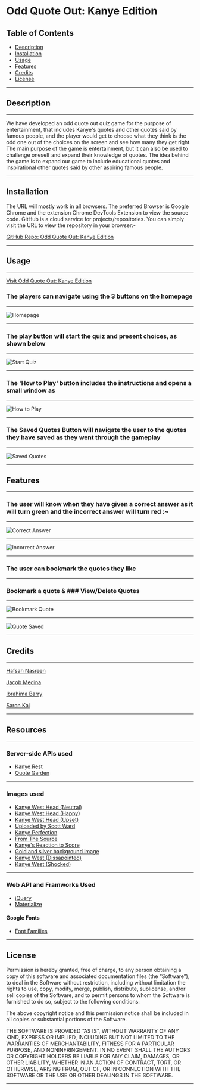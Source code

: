 # Odd Quote Out: **Kanye Edition**

## Table of Contents

- [Description](#description)
- [Installation](#installation)
- [Usage](#usage)
- [Features](#features)
- [Credits](#credits)
- [License](#license)

------------------------------------------------------------------------------------------------------------------------------------------------------------------------------------------------------

## Description

------------------------------------------------------------------------------------------------------------------------------------------------------------------------------------------------------

We have developed an odd quote out quiz game for the purpose of entertainment, that includes Kanye's quotes and other quotes said by famous people, and the player would get to choose what they think is the odd one out of the choices on the screen and see how many they get right. The main purpose of the game is entertainment, but it can also  be used to challenge oneself and expand their knowledge of quotes. The idea behind the game is to expand our game to include educational quotes and inspirational other quotes said by other aspiring famous people.

------------------------------------------------------------------------------------------------------------------------------------------------------------------------------------------------------

## Installation

The URL will mostly work in all browsers. The preferred Browser is Google Chrome and the extension Chrome DevTools Extension to view the source code. GitHub is a cloud service for projects/repositories. You can simply visit the URL to view the repository in your browser:-

[GitHub Repo: Odd Quote Out: Kanye Edition](https://github.com/iab-19/odd_quote_out_kanye_edition)

------------------------------------------------------------------------------------------------------------------------------------------------------------------------------------------------------

## Usage

------------------------------------------------------------------------------------------------------------------------------------------------------------------------------------------------------

[Visit Odd Quote Out: Kanye Edition](https://iab-19.github.io/odd_quote_out_kanye_edition/)

### The players can navigate using the 3 buttons on the homepage

------------------------------------------------------------------------------------------------------------------------------------------------------------------------------------------------------

![Homepage](assets/images/homepage.png)

------------------------------------------------------------------------------------------------------------------------------------------------------------------------------------------------------

### The play button will start the quiz and present choices, as shown below

------------------------------------------------------------------------------------------------------------------------------------------------------------------------------------------------------

![Start Quiz](assets/images/play.png)

------------------------------------------------------------------------------------------------------------------------------------------------------------------------------------------------------

### The 'How to Play' button includes the instructions and opens a small window as

------------------------------------------------------------------------------------------------------------------------------------------------------------------------------------------------------

![How to Play](assets/images/howtoplay.png)

------------------------------------------------------------------------------------------------------------------------------------------------------------------------------------------------------

### The Saved Quotes Button will navigate the user to the quotes they have saved as they went through the gameplay

------------------------------------------------------------------------------------------------------------------------------------------------------------------------------------------------------

![Saved Quotes](assets/images/saved-quotes.png)

------------------------------------------------------------------------------------------------------------------------------------------------------------------------------------------------------

## Features

------------------------------------------------------------------------------------------------------------------------------------------------------------------------------------------------------

### The user will know when they have given a correct answer as it will turn green and the incorrect answer will turn red :~

------------------------------------------------------------------------------------------------------------------------------------------------------------------------------------------------------

![Correct Answer](assets/images/correct-answer.png)

------------------------------------------------------------------------------------------------------------------------------------------------------------------------------------------------------

![Incorrect Answer](assets/images/incorrect-answer.png)

------------------------------------------------------------------------------------------------------------------------------------------------------------------------------------------------------

### The user can bookmark the quotes they like

------------------------------------------------------------------------------------------------------------------------------------------------------------------------------------------------------

### Bookmark a quote & ### View/Delete Quotes

------------------------------------------------------------------------------------------------------------------------------------------------------------------------------------------------------

![Bookmark Quote](assets/images/bookmark.png)

------------------------------------------------------------------------------------------------------------------------------------------------------------------------------------------------------

![Quote Saved](assets/images/quote-saved.png)

------------------------------------------------------------------------------------------------------------------------------------------------------------------------------------------------------

## Credits

------------------------------------------------------------------------------------------------------------------------------------------------------------------------------------------------------

[Hafsah Nasreen](https://github.com/hafsah1976?tab=repositories)

[Jacob Medina](https://github.com/jacob-medina)

[Ibrahima Barry](https://github.com/iab-19)

[Saron Kal](https://github.com/saronkal)

------------------------------------------------------------------------------------------------------------------------------------------------------------------------------------------------------

## Resources

------------------------------------------------------------------------------------------------------------------------------------------------------------------------------------------------------

### Server-side APIs used

- [Kanye Rest](https://github.com/ajzbc/kanye.rest/tree/master)
- [Quote Garden](https://pprathameshmore.github.io/QuoteGarden/)

------------------------------------------------------------------------------------------------------------------------------------------------------------------------------------------------------

### Images used

- [Kanye West Head (Neutral)](https://www.nicepng.com/maxp/u2e6r5q8r5q8e6i1/)
- [Kanye West Head (Happy)](https://freepngimg.com/png/16386-kanye-west-png-hd)
- [Kanye West Head (Upset)](https://www.nicepng.com/maxp/u2q8t4y3a9a9t4r5/)
- [Uploaded by Scott Ward](https://freepngimg.com/author/scottward-7902)
- [Kanye Perfection](https://thesource.com/wp-content/uploads/2020/06/GettyImages-1205196725-696x442-1-696x400.jpg)
- [From The Source](https://thesource.com/2023/06/08/happy-46th-birthday-to-kanye-west/Magazine)
- [Kanye's Reaction to Score](https://www.eonline.com/photos/12838/kanye-west-s-most-outrageous-quotes)
- [Gold and silver background image](https://www.freepik.com/free-vector/white-gold-geometric-pattern-background-vector_18717112.htm#query=light%20background&position=9&from_view=keyword&track=ais)
- [Kanye West (Dissapointed)](https://people.com/style/kanye-west-feud-with-adidas-everything-to-know/)
- [Kanye West (Shocked)](https://www.vanityfair.com/style/2016/06/kanye-wests-surprise-nyc-show-leads-to-complete-pandemonium)

------------------------------------------------------------------------------------------------------------------------------------------------------------------------------------------------------

### Web API and Framworks Used

- [jQuery](https://code.jquery.com/jquery-3.7.0.min.js)
- [Materialize](https://materializecss.com/)

#### Google Fonts

- [Font Families](https://fonts.googleapis.com/css2?family=Abel&family=Agdasima&family=Dancing+Script&family=Fasthand&family=Quicksand:wght@400;600;700&family=UnifrakturCook:wght@700&display=swap)

------------------------------------------------------------------------------------------------------------------------------------------------------------------------------------------------------

## License

Permission is hereby granted, free of charge, to any person obtaining a copy of this software and associated documentation files (the “Software”), to deal in the Software without restriction, including without limitation the rights to use, copy, modify, merge, publish, distribute, sublicense, and/or sell copies of the Software, and to permit persons to whom the Software is furnished to do so, subject to the following conditions:

The above copyright notice and this permission notice shall be included in all copies or substantial portions of the Software.

THE SOFTWARE IS PROVIDED “AS IS”, WITHOUT WARRANTY OF ANY KIND, EXPRESS OR IMPLIED, INCLUDING BUT NOT LIMITED TO THE WARRANTIES OF MERCHANTABILITY, FITNESS FOR A PARTICULAR PURPOSE, AND NONINFRINGEMENT. IN NO EVENT SHALL THE AUTHORS OR COPYRIGHT HOLDERS BE LIABLE FOR ANY CLAIM, DAMAGES, OR OTHER LIABILITY, WHETHER IN AN ACTION OF CONTRACT, TORT, OR OTHERWISE, ARISING FROM, OUT OF, OR IN CONNECTION WITH THE SOFTWARE OR THE USE OR OTHER DEALINGS IN THE SOFTWARE.

------------------------------------------------------------------------------------------------------------------------------------------------------------------------------------------------------
